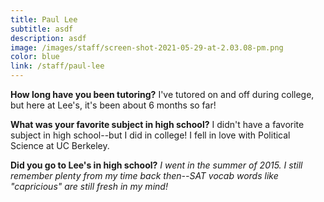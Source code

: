 ```yaml
---
title: Paul Lee
subtitle: asdf
description: asdf
image: /images/staff/screen-shot-2021-05-29-at-2.03.08-pm.png
color: blue
link: /staff/paul-lee
---
```

**How long have you been tutoring?** I've tutored on and off during college, but here at Lee's, it's been about 6 months so far!

**What was your favorite subject in high school?** I didn't have a favorite subject in high school--but I did in college! I fell in love with Political Science at UC Berkeley.

**Did you go to Lee's in high school?** *I went in the summer of 2015. I still remember plenty from my time back then--SAT vocab words like "capricious" are still fresh in my mind!*